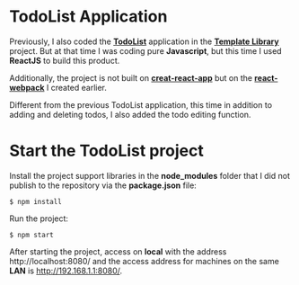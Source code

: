 # TodoList Application
Previously, I also coded the [**TodoList**](https://venusakavxt.github.io/template-library/template_HTML_CSS_and_Javascript/template_HTML_CSS_JS_21/index.html) application in the [**Template Library**](https://github.com/VenusakaVXT/template-library/tree/master/template_HTML_CSS_and_Javascript/template_HTML_CSS_JS_21) project. But at that time I was coding pure **Javascript**, but this time I used **ReactJS** to build this product.

Additionally, the project is not built on [**creat-react-app**](https://github.com/facebook/create-react-app) but on the [**react-webpack**](https://github.com/VenusakaVXT/react-webpack) I created earlier.

Different from the previous TodoList application, this time in addition to adding and deleting todos, I also added the todo editing function.

# Start the TodoList project
Install the project support libraries in the **node_modules** folder that I did not publish to the repository via the **package.json** file:
```
$ npm install
```

Run the project:
```
$ npm start
```

After starting the project, access on **local** with the address http://localhost:8080/ and the access address for machines on the same **LAN** is http://192.168.1.1:8080/.


